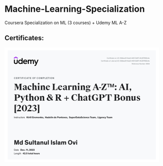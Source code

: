 # Machine-Learning-Specialization

Coursera Specialization on ML (3 courses) + Udemy ML A-Z

## Certificates:

![ Alt Text](Udemy_ML\udemy_ML_certificate.jpg)
